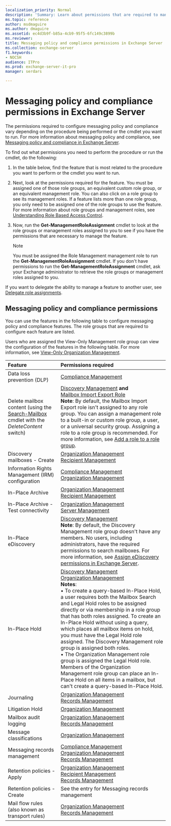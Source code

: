 ```yaml
---
localization_priority: Normal
description: 'Summary: Learn about permissions that are required to manage policy and compliance features in Exchange Server 2016 and Exchange Server 2019.'
ms.topic: reference
author: msdmaguire
ms.author: dmaguire
ms.assetid: ec4d3b9f-b85a-4cb9-95f5-6fc149c3899b
ms.reviewer:
title: Messaging policy and compliance permissions in Exchange Server
ms.collection: exchange-server
f1.keywords:
- NOCSH
audience: ITPro
ms.prod: exchange-server-it-pro
manager: serdars

---
```


# Messaging policy and compliance permissions in Exchange Server

The permissions required to configure messaging policy and compliance vary depending on the procedure being performed or the cmdlet you want to run. For more information about messaging policy and compliance, see [Messaging policy and compliance in Exchange Server](../../policy-and-compliance/policy-and-compliance.md).

To find out what permissions you need to perform the procedure or run the cmdlet, do the following:

1. In the table below, find the feature that is most related to the procedure you want to perform or the cmdlet you want to run.

2. Next, look at the permissions required for the feature. You must be assigned one of those role groups, an equivalent custom role group, or an equivalent management role. You can also click on a role group to see its management roles. If a feature lists more than one role group, you only need to be assigned one of the role groups to use the feature. For more information about role groups and management roles, see [Understanding Role Based Access Control](https://docs.microsoft.com/exchange/understanding-role-based-access-control-exchange-2013-help).

3. Now, run the **Get-ManagementRoleAssignment** cmdlet to look at the role groups or management roles assigned to you to see if you have the permissions that are necessary to manage the feature.

    > [!NOTE]
    > You must be assigned the Role Management management role to run the **Get-ManagementRoleAssignment** cmdlet. If you don't have permissions to run the **Get-ManagementRoleAssignment** cmdlet, ask your Exchange administrator to retrieve the role groups or management roles assigned to you.

If you want to delegate the ability to manage a feature to another user, see [Delegate role assignments](https://docs.microsoft.com/exchange/delegate-role-assignments-exchange-2013-help).

## Messaging policy and compliance permissions

You can use the features in the following table to configure messaging policy and compliance features. The role groups that are required to configure each feature are listed.

Users who are assigned the View-Only Management role group can view the configuration of the features in the following table. For more information, see [View-Only Organization Management](https://docs.microsoft.com/exchange/view-only-organization-management-exchange-2013-help).

|**Feature**|**Permissions required**|
|:-----|:-----|
|Data loss prevention (DLP)|[Compliance Management](https://docs.microsoft.com/exchange/compliance-management-exchange-2013-help)|
|Delete mailbox content (using the [Search-Mailbox](https://docs.microsoft.com/powershell/module/exchange/search-mailbox) cmdlet with the _DeleteContent_ switch)|[Discovery Management](https://docs.microsoft.com/exchange/discovery-management-exchange-2013-help) **and** <br/> [Mailbox Import Export Role](https://docs.microsoft.com/exchange/mailbox-import-export-role-exchange-2013-help) <br/> **Note**: By default, the Mailbox Import Export role isn't assigned to any role group. You can assign a management role to a built-in or custom role group, a user, or a universal security group. Assigning a role to a role group is recommended. For more information, see [Add a role to a role group](../role-groups.md#add-a-role-to-a-role-group).|
|Discovery mailboxes - Create|[Organization Management](https://docs.microsoft.com/exchange/organization-management-exchange-2013-help) <br/> [Recipient Management](https://docs.microsoft.com/exchange/recipient-management-exchange-2013-help)|
|Information Rights Management (IRM) configuration|[Compliance Management](https://docs.microsoft.com/exchange/compliance-management-exchange-2013-help) <br/> [Organization Management](https://docs.microsoft.com/exchange/organization-management-exchange-2013-help)|
|In-Place Archive|[Organization Management](https://docs.microsoft.com/exchange/organization-management-exchange-2013-help) <br/> [Recipient Management](https://docs.microsoft.com/exchange/recipient-management-exchange-2013-help)|
|In-Place Archive - Test connectivity|[Organization Management](https://docs.microsoft.com/exchange/organization-management-exchange-2013-help) <br/> [Server Management](https://docs.microsoft.com/exchange/server-management-exchange-2013-help)|
|In-Place eDiscovery|[Discovery Management](https://docs.microsoft.com/exchange/discovery-management-exchange-2013-help) <br/> **Note**: By default, the Discovery Management role group doesn't have any members. No users, including administrators, have the required permissions to search mailboxes. For more information, see [Assign eDiscovery permissions in Exchange Server](../../policy-and-compliance/ediscovery/assign-permissions.md).|
|In-Place Hold|[Discovery Management](https://docs.microsoft.com/exchange/discovery-management-exchange-2013-help) <br/> [Organization Management](https://docs.microsoft.com/exchange/organization-management-exchange-2013-help) <br/> **Notes**:  <br/> • To create a query-based In-Place Hold, a user requires both the Mailbox Search and Legal Hold roles to be assigned directly or via membership in a role group that has both roles assigned. To create an In-Place Hold without using a query, which places all mailbox items on hold, you must have the Legal Hold role assigned. The Discovery Management role group is assigned both roles.  <br/> • The Organization Management role group is assigned the Legal Hold role. Members of the Organization Management role group can place an In-Place Hold on all items in a mailbox, but can't create a query-based In-Place Hold.|
|Journaling|[Organization Management](https://docs.microsoft.com/exchange/organization-management-exchange-2013-help) <br/> [Records Management](https://docs.microsoft.com/exchange/records-management-exchange-2013-help)|
|Litigation Hold|[Organization Management](https://docs.microsoft.com/exchange/organization-management-exchange-2013-help)|
|Mailbox audit logging|[Organization Management](https://docs.microsoft.com/exchange/organization-management-exchange-2013-help) <br/> [Records Management](https://docs.microsoft.com/exchange/records-management-exchange-2013-help)|
|Message classifications|[Organization Management](https://docs.microsoft.com/exchange/organization-management-exchange-2013-help)|
|Messaging records management|[Compliance Management](https://docs.microsoft.com/exchange/compliance-management-exchange-2013-help) <br/> [Organization Management](https://docs.microsoft.com/exchange/organization-management-exchange-2013-help) <br/> [Records Management](https://docs.microsoft.com/exchange/records-management-exchange-2013-help)|
|Retention policies - Apply|[Organization Management](https://docs.microsoft.com/exchange/organization-management-exchange-2013-help) <br/> [Recipient Management](https://docs.microsoft.com/exchange/recipient-management-exchange-2013-help) <br/> [Records Management](https://docs.microsoft.com/exchange/records-management-exchange-2013-help)|
|Retention policies - Create|See the entry for Messaging records management|
|Mail flow rules (also known as transport rules)|[Organization Management](https://docs.microsoft.com/exchange/organization-management-exchange-2013-help) <br/> [Records Management](https://docs.microsoft.com/exchange/records-management-exchange-2013-help)|
